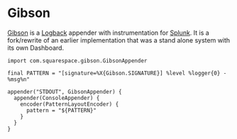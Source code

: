# Gibson

[Gibson](http://en.wikipedia.org/wiki/Hackers_\(film\)) is a [Logback](http://logback.qos.ch) 
appender with instrumentation for [Splunk](http://www.splunk.com). It is a fork/rewrite of an 
earlier implementation that was a stand alone system with its own Dashboard.

```
import com.squarespace.gibson.GibsonAppender

final PATTERN = "[signature=%X{Gibson.SIGNATURE}] %level %logger{0} - %msg%n"

appender("STDOUT", GibsonAppender) {
  appender(ConsoleAppender) {
    encoder(PatternLayoutEncoder) {
      pattern = "${PATTERN}"
    }
  }
}
```